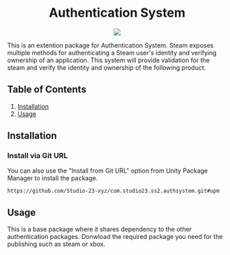 <h1 align="center">Authentication System</h1><p align="center">
<a href="https://openupm.com/packages/com.studio23.ss2.authsystem/"><img src="https://img.shields.io/npm/v/com.studio23.ss2.authsystem?label=openupm&amp;registry_uri=https://package.openupm.com" /></a>
</p>

This is an extention package for Authentication System. Steam exposes multiple methods for authenticating a Steam user's identity and verifying ownership of an application. This system will provide validation for the steam and verify the identity and ownership of the following product.

## Table of Contents

1. [Installation](#installation)
2. [Usage](#usage)


## Installation

### Install via Git URL

You can also use the "Install from Git URL" option from Unity Package Manager to install the package.
```
https://github.com/Studio-23-xyz/com.studio23.ss2.authsystem.git#upm
```

## Usage

This is a base package where it shares dependency to the other authentication packages. Donwload the required package you need for the publishing such as steam or xbox.

